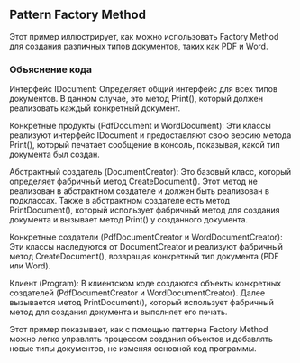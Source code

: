 ## Pattern Factory Method

Этот пример иллюстрирует, как можно использовать Factory Method для создания различных типов документов, таких как PDF и Word.

### Объяснение кода

Интерфейс IDocument: Определяет общий интерфейс для всех типов документов. В данном случае, это метод Print(), который должен реализовать каждый конкретный документ.

Конкретные продукты (PdfDocument и WordDocument): Эти классы реализуют интерфейс IDocument и предоставляют свою версию метода Print(), который печатает сообщение в консоль, показывая, какой тип документа был создан.

Абстрактный создатель (DocumentCreator): Это базовый класс, который определяет фабричный метод CreateDocument(). Этот метод не реализован в абстрактном создателе и должен быть реализован в подклассах. Также в абстрактном создателе есть метод PrintDocument(), который использует фабричный метод для создания документа и вызывает метод Print() у созданного документа.

Конкретные создатели (PdfDocumentCreator и WordDocumentCreator): Эти классы наследуются от DocumentCreator и реализуют фабричный метод CreateDocument(), возвращая конкретный тип документа (PDF или Word).

Клиент (Program): В клиентском коде создаются объекты конкретных создателей (PdfDocumentCreator и WordDocumentCreator). Далее вызывается метод PrintDocument(), который использует фабричный метод для создания документа и выполняет его печать.

Этот пример показывает, как с помощью паттерна Factory Method можно легко управлять процессом создания объектов и добавлять новые типы документов, не изменяя основной код программы.
